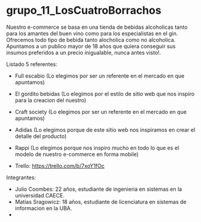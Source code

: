 # grupo_11_LosCuatroBorrachos

Nuestro e-commerce se basa en una tienda de bebidas alcoholicas tanto para los amantes del buen vino como para los especialistas en el gin. Ofrecemos todo tipo de bebida tanto alocholica como no alcoholica. Apuntamos a un publico mayor de 18 años que quiera conseguir sus insumos preferidos a un precio inigualable, nunca antes visto!.   

Listado 5 referentes:
- Full escabio (Lo elegimos por ser un referente en el mercado en que apuntamos)
- El gordito bebidas (Lo elegimos por el estilo de sitio web que nos inspiro para la creacion del nuestro)
- Craft society (Lo elegimos por ser un referente en el mercado en que apuntamos)
- Adidas (Lo elegimos porque de este sitio web nos inspiramos en crear el detalle del producto)
- Rappi  (Lo elegimos porque nos inspiro mucho en todo lo que es el modelo de nuestro e-commerce en forma mobile)

- Trello: https://trello.com/b/7xoY1fOc

Integrantes:

- Julio Coombes: 22 años, estudiante de ingenieria en sistemas en la universidad CAECE.
- Matias Sragowicz: 18 años, estudiante de licenciatura en sistemas de informacion en la UBA.
- 
